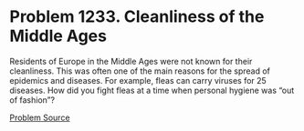 # Problem 1233. Cleanliness of the Middle Ages

Residents of Europe in the Middle Ages were not known for their cleanliness. This was often one of the main reasons for the spread of epidemics and diseases. For example, fleas can carry viruses for 25 diseases. How did you fight fleas at a time when personal hygiene was “out of fashion”?

[Problem Source](https://www.trizland.ru/tasks/5690/)
